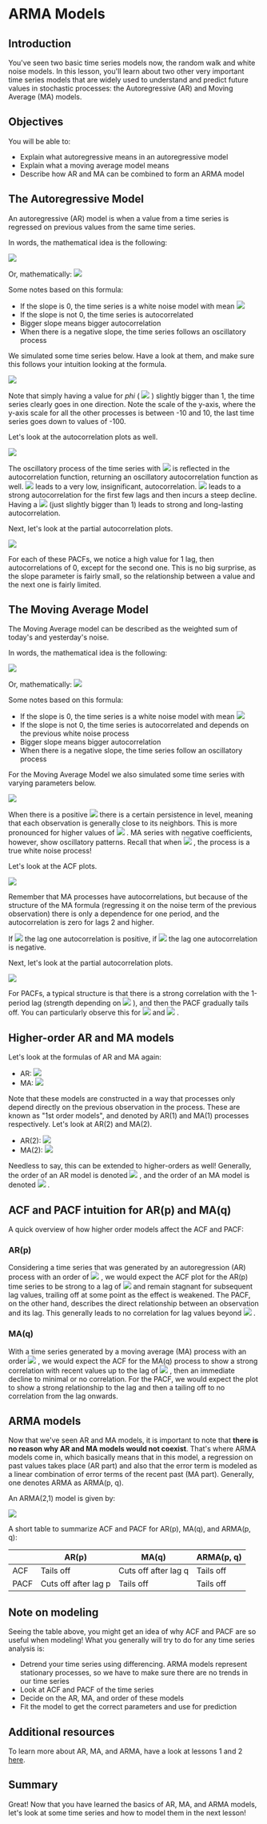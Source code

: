 
# ARMA Models

## Introduction

You've seen two basic time series models now, the random walk and white noise models. In this lesson, you'll learn about two other very important time series models that are widely used to understand and predict future values in stochastic processes: the Autoregressive (AR) and Moving Average (MA) models.

## Objectives

You will be able to:
- Explain what autoregressive means in an autoregressive model 
- Explain what a moving average model means 
- Describe how AR and MA can be combined to form an ARMA model 

## The Autoregressive Model

An autoregressive (AR) model is when a value from a time series is regressed on previous values from the same time series.

In words, the mathematical idea is the following:

 <img src="https://render.githubusercontent.com/render/math?math=\text{Today = constant %2b slope} \times \text{yesterday %2b noise} "> 

Or, mathematically:
 <img src="https://render.githubusercontent.com/render/math?math=\large Y_t = \mu %2b \phi * Y_{t-1}%2b\epsilon_t"> 

Some notes based on this formula:
- If the slope is 0, the time series is a white noise model with mean  <img src="https://render.githubusercontent.com/render/math?math=\mu"> 
- If the slope is not 0, the time series is autocorrelated
- Bigger slope means bigger autocorrelation
- When there is a negative slope, the time series follows an oscillatory process

We simulated some time series below. Have a look at them, and make sure this follows your intuition looking at the formula.

<img src="images/AR_model.png">

Note that simply having a value for *phi* (  <img src="https://render.githubusercontent.com/render/math?math=\phi"> ) slightly bigger than 1, the time series clearly goes in one direction. Note the scale of the y-axis, where the y-axis scale for all the other processes is between -10 and 10, the last time series goes down to values of -100.

Let's look at the autocorrelation plots as well.

<img src="images/AR_ACF.png">

The oscillatory process of the time series with  <img src="https://render.githubusercontent.com/render/math?math=\phi=0.9"> is reflected in the autocorrelation function, returning an oscillatory autocorrelation function as well.  <img src="https://render.githubusercontent.com/render/math?math=\phi=0.2"> leads to a very low, insignificant,  autocorrelation.  <img src="https://render.githubusercontent.com/render/math?math=\phi=0.8"> leads to a strong autocorrelation for the first few lags and then incurs a steep decline. Having a  <img src="https://render.githubusercontent.com/render/math?math=\phi=1.02"> (just slightly bigger than 1) leads to strong and long-lasting autocorrelation.


Next, let's look at the partial autocorrelation plots.

<img src="images/AR_PACF.png">

For each of these PACFs, we notice a high value for 1 lag, then autocorrelations of 0, except for the second one. This is no big surprise, as the slope parameter is fairly small, so the relationship between a value and the next one is fairly limited.

## The  Moving Average Model

The Moving Average model can be described as the weighted sum of today's and yesterday's noise.

In words, the mathematical idea is the following:

 <img src="https://render.githubusercontent.com/render/math?math=\text{Today = Mean %2b Noise %2b Slope} \times \text{yesterday's noise} "> 

Or, mathematically:
 <img src="https://render.githubusercontent.com/render/math?math=\large Y_t = \mu %2b\epsilon_t %2b \theta * \epsilon_{t-1}"> 

Some notes based on this formula:
- If the slope is 0, the time series is a white noise model with mean  <img src="https://render.githubusercontent.com/render/math?math=\mu"> 
- If the slope is not 0, the time series is autocorrelated and depends on the previous white noise process
- Bigger slope means bigger autocorrelation
- When there is a negative slope, the time series follow an oscillatory process

For the Moving Average Model we also simulated some time series with varying parameters below.

<img src="images/MA_model.png">

When there is a positive  <img src="https://render.githubusercontent.com/render/math?math=\theta"> there is a certain persistence in level, meaning that each observation is generally close to its neighbors. This is more pronounced for higher values of  <img src="https://render.githubusercontent.com/render/math?math=\theta"> . MA series with negative coefficients, however, show oscillatory patterns. Recall that when  <img src="https://render.githubusercontent.com/render/math?math=\theta=0"> , the process is a true white noise process! 

Let's look at the ACF plots.

<img src="images/MA_ACF.png">

Remember that MA processes have autocorrelations, but because of the structure of the MA formula (regressing it on the noise term of the previous observation) there is only a dependence for one period, and the autocorrelation is zero for lags 2 and higher.

If  <img src="https://render.githubusercontent.com/render/math?math=\theta >0"> the lag one autocorrelation is positive, if  <img src="https://render.githubusercontent.com/render/math?math=\theta <0"> the lag one autocorrelation is negative.

Next, let's look at the partial autocorrelation plots.

<img src="images/MA_PACF.png">

For PACFs, a typical structure is that  there is a strong correlation with the 1-period lag (strength depending on  <img src="https://render.githubusercontent.com/render/math?math=\theta"> ), and then the PACF gradually tails off. You can particularly observe this for  <img src="https://render.githubusercontent.com/render/math?math=\theta=0.9"> and  <img src="https://render.githubusercontent.com/render/math?math=\theta=-0.95"> .

## Higher-order AR and MA models

Let's look at the formulas of AR and MA again:

- AR:  <img src="https://render.githubusercontent.com/render/math?math=Y_t = \mu %2b \phi * Y_{t-1}%2b\epsilon_t"> 
- MA:  <img src="https://render.githubusercontent.com/render/math?math=Y_t = \mu %2b\epsilon_t %2b \theta * \epsilon_{t-1}"> 

Note that these models are constructed in a way that processes only depend directly on the previous observation in the process. These are known as "1st order models", and denoted by AR(1) and MA(1) processes respectively. Let's look at AR(2) and MA(2).

- AR(2):  <img src="https://render.githubusercontent.com/render/math?math=Y_t = \mu %2b \phi_1 * Y_{t-1}%2b\phi_2 * Y_{t-2}%2b\epsilon_t"> 
- MA(2):  <img src="https://render.githubusercontent.com/render/math?math=Y_t = \mu %2b\epsilon_t %2b \theta_1 * \epsilon_{t-1}%2b \theta_2 * \epsilon_{t-2}"> 


Needless to say, this can be extended to higher-orders as well! Generally, the order of an AR model is denoted  <img src="https://render.githubusercontent.com/render/math?math=p"> , and the order of an MA model is denoted  <img src="https://render.githubusercontent.com/render/math?math=q"> .

## ACF and PACF intuition for AR(p) and MA(q)

A quick overview of how higher order models affect the ACF and PACF: 

### AR(p)

Considering a time series that was generated by an autoregression (AR) process with an order of  <img src="https://render.githubusercontent.com/render/math?math=p"> , we would expect the ACF plot for the AR(p) time series to be strong to a lag of  <img src="https://render.githubusercontent.com/render/math?math=p"> and remain stagnant for subsequent lag values, trailing off at some point as the effect is weakened. The PACF, on the other hand, describes the direct relationship between an observation and its lag. This generally leads to no correlation for lag values beyond  <img src="https://render.githubusercontent.com/render/math?math=p"> .

### MA(q)

With a time series generated by a moving average (MA) process with an order  <img src="https://render.githubusercontent.com/render/math?math=q"> , we would expect the ACF for the MA(q) process to show a strong correlation with recent values up to the lag of  <img src="https://render.githubusercontent.com/render/math?math=q"> , then an immediate decline to minimal or no correlation. For the PACF, we would expect the plot to show a strong relationship to the lag and then a tailing off to no correlation from the lag onwards.

## ARMA models

Now that we've seen AR and MA models, it is important to note that **there is no reason why AR and MA models would not coexist**. That's where ARMA models come in, which basically means that in this model, a regression on past values takes place (AR part) and also that the error term is modeled as a linear combination of error terms of the recent past (MA part). Generally, one denotes ARMA as ARMA(p, q).

An ARMA(2,1) model is given by:


  <img src="https://render.githubusercontent.com/render/math?math=Y_t = \mu %2b \phi_1 Y_{t-1}%2b\phi_2 Y_{t-2}%2b \theta \epsilon_{t-1}%2b\epsilon_t"> 


A short table to summarize ACF and PACF for AR(p), MA(q), and ARMA(p, q):

| | AR(p)   |   MA(q)  | ARMA(p, q)|
|------|------|------|------|
|   ACF | Tails off   |  Cuts off after lag q |  Tails off   |
|   PACF | Cuts off after lag p  |   Tails off  |  Tails off  |


## Note on modeling

Seeing the table above, you might get an idea of why ACF and PACF are so useful when modeling! What you generally will try to do for any time series analysis is:

- Detrend your time series using differencing. ARMA models represent stationary processes, so we have to make sure there are no trends in our time series
- Look at ACF and PACF of the time series
- Decide on the AR, MA, and order of these models
- Fit the model to get the correct parameters and use for prediction

## Additional resources

To learn more about AR, MA, and ARMA, have a look at lessons 1 and 2 [here](https://onlinecourses.science.psu.edu/stat510/node/41/).

## Summary

Great! Now that you have learned the basics of AR, MA, and ARMA models, let's look at some time series and how to model them in the next lesson!
